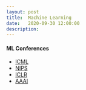 ```yaml
---
layout: post
title:  Machine Learning
date:   2020-09-30 12:00:00
description: 
---
```



#### ML Conferences
<ul>
    <li><a href="https://icml.cc/" target="_blank">ICML</a></li>
    <li><a href="https://nips.cc/" target="_blank">NIPS</a></li>
    <li><a href="https://iclr.cc/" target="_blank">ICLR</a></li>
    <li><a href="https://aaai.org/" target="_blank">AAAI</a></li>
</ul>




